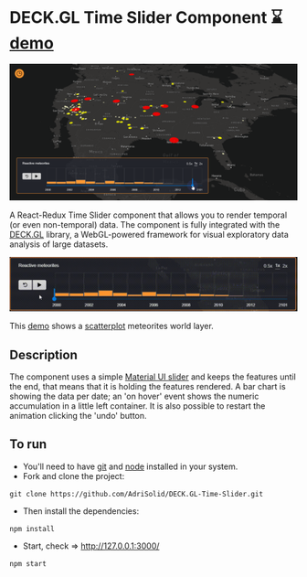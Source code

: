 # DECK.GL Time Slider Component :hourglass: [demo](https://adrisolid.github.io/DECK-GL-Time-Slider/)

<img src="./app-thumb.png" alt="App thumb">

A React-Redux Time Slider component that allows you to render temporal (or even non-temporal) data. The component is fully integrated with
the [DECK.GL](https://deck.gl/#/) library, a WebGL-powered framework for visual exploratory data analysis of large datasets.

<img src="./component-gif.gif" alt="Component gif">

This [demo](https://adrisolid.github.io/DECK-GL-Time-Slider/) shows a [scatterplot](https://deck.gl/#/documentation/deckgl-api-reference/layers/scatterplot-layer) meteorites world layer.

## Description

The component uses a simple [Material UI slider](https://material-ui.com/) and keeps the features until the end, that means that it is
holding the features rendered.
A bar chart is showing the data per date; an 'on hover' event shows the numeric accumulation in a little left container.
It is also possible to restart the animation clicking the 'undo' button.

## To run

- You'll need to have [git](https://git-scm.com/) and [node](https://nodejs.org/en/) installed in your system.
- Fork and clone the project:

```
git clone https://github.com/AdriSolid/DECK.GL-Time-Slider.git
```

- Then install the dependencies:

```
npm install
```

- Start, check => http://127.0.0.1:3000/

```
npm start
```
